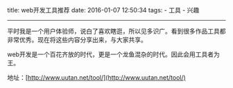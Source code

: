 title: web开发工具推荐
date: 2016-01-07 12:50:34
tags: 
    - 工具
    - 兴趣

    
---

平时我是一个用户体验师，说白了喜欢瞎逛，所以见多识广。看到很多作品工具都非常优秀。现在将这些内容分享出来，与大家共享。

web开发是一个百花齐放的时代，更是一个龙鱼混杂的时代。因此会用工具者为王。


地址：[http://www.uutan.net/tool/](http://www.uutan.net/tool/)
